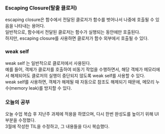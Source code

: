 ### Escaping Closure(탈출 클로저)
escaping closure은 함수에서 전달된 클로저가 함수를 벗어나서 나중에 호출될 수 있음을 나타내는 용어다.<br>
일반적으로, 함수에서 전달된 클로저는 함수가 실행되는 동안에만 호출된다.<br>
하지만, escaping closure를 사용하면 클로저가 함수 외부에서 호출될 수 있다.<br>

### weak self
weak self 는 일반적으로 클로저에서 사용된다.<br>
예를 들어, 객체가 클로저를 호출하여 비동기 작업을 수행하면서, 해당 객체가 메모리에서 해제되어도 클로저의 실행이 중단되지 않도록 weak self를 사용할 수 있다.<br>
weak self를 사용하면, 객체가 해제될 때 자동으로 참조도 해제되기 때문에, 메모리 누수(memory leak)를 방지할 수 있다.<br>

### 오늘의 공부
오늘 수업 복습 후 지난주 과제에 적용을 하였으며, 다시 한번 완성도를 높이기 위해 UI 부분을
수정했다.<br>
3월에 작성한 TIL을 수정하고, 그 내용들을 다시 복습했다.<br>


